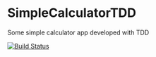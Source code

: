 # SimpleCalculatorTDD
Some simple calculator app developed with TDD

[![Build Status](https://travis-ci.org/MarioBlazek/SimpleCalculatorTDD.svg?branch=master)](https://travis-ci.org/MarioBlazek/SimpleCalculatorTDD)
